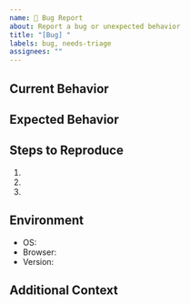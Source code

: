 ```yaml
---
name: 🐞 Bug Report
about: Report a bug or unexpected behavior
title: "[Bug] "
labels: bug, needs-triage
assignees: ""
---
```


## Current Behavior
<!-- What actually happens -->

## Expected Behavior
<!-- What you expected to happen -->

## Steps to Reproduce
<!-- Detailed steps to reproduce the issue -->

1.
2.
3.

## Environment
<!-- OS, browser, versions, or other context -->

- OS:  
- Browser:  
- Version:  

## Additional Context
<!-- Logs, screenshots, or other helpful info -->
